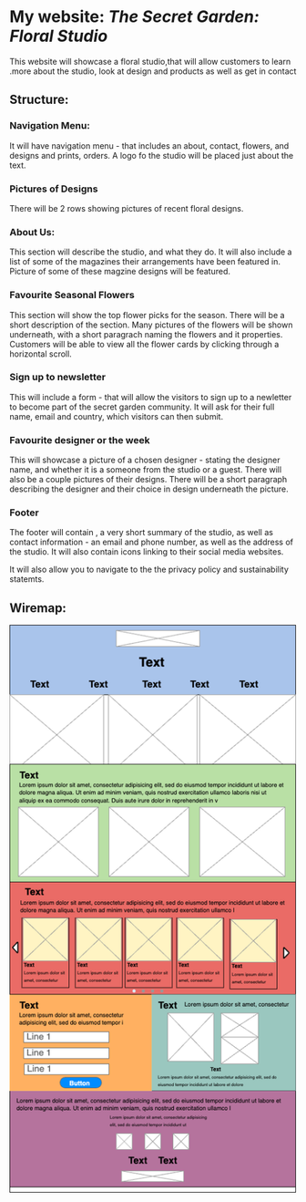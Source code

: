 # My website: *The Secret Garden: Floral Studio* 

This website will showcase a floral studio,that will allow customers to learn .more about the studio, look at design and products as well as get in contact

## Structure:


### Navigation Menu:

It will have navigation menu - that includes an about, contact, flowers, and designs and prints, orders. A logo fo the studio will be placed just about the text.

### Pictures of Designs
There will be 2 rows showing pictures of recent floral designs.

### About Us:
This section will describe the studio, and what they do. It will also include a list of some of the magazines their arrangements have been featured in. 
Picture of some of these magzine designs will be featured. 

### Favourite Seasonal Flowers
This section will show the top flower picks for the season. 
There will be a short description of the section. Many pictures of the flowers will be shown underneath, with a short paragrach naming the flowers and it properties. Customers will be able to view all the flower cards by clicking through a horizontal scroll.

### Sign up to newsletter
This will include a form - that will allow the visitors to sign up to a newletter to become part of the secret garden community. It will ask for their full name, email and country, which visitors can then submit.
 
### Favourite designer or the week 
This will showcase a picture of a chosen designer - stating the designer name, and whether it is a someone from the studio or a guest. There will also be a couple pictures of their designs. There will be a short paragraph describing the designer and their choice in design underneath the picture. 

### Footer 
The footer will contain , a very short summary of the studio, as well as contact information - an email and phone number, as well as the address of the studio. 
It will also contain icons linking to their social media websites. 

It will also allow you to navigate to the the privacy policy and sustainability statemts. 
## Wiremap:
![wiremap](lab_html_css_make_website.drawio.png)